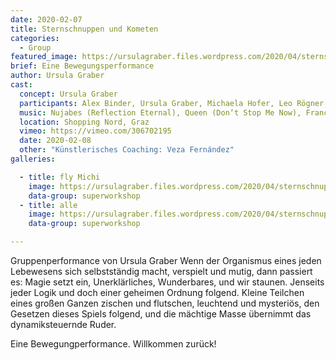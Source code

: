 ```yaml
---
date: 2020-02-07
title: Sternschnuppen und Kometen
categories:
  - Group
featured_image: https://ursulagraber.files.wordpress.com/2020/04/sternschnuppen_clemens_nestroy_42.jpg
brief: Eine Bewegungsperformance
author: Ursula Graber
cast:
  concept: Ursula Graber
  participants: Alex Binder, Ursula Graber, Michaela Hofer, Leo Rögner, Eva Scheibelhofer-Schroll, Michael Söllinger, Birgit Stummer, Erni Willrich
  music: Nujabes (Reflection Eternal), Queen (Don‘t Stop Me Now), France Gall (Au Claire De La Lune), Camille (1, 2, 3)
  location: Shopping Nord, Graz
  vimeo: https://vimeo.com/306702195
  date: 2020-02-08
  other: "Künstlerisches Coaching: Veza Fernández"
galleries:

  - title: fly Michi
    image: https://ursulagraber.files.wordpress.com/2020/04/sternschnuppen_clemens_nestroy_42.jpg
    data-group: superworkshop
  - title: alle
    image: https://ursulagraber.files.wordpress.com/2020/04/sternschnuppen_clemens_nestroy_35.jpg
    data-group: superworkshop

---
```



Gruppenperformance von Ursula Graber
Wenn der Organismus eines jeden Lebewesens sich selbstständig macht, verspielt und mutig, dann passiert es:
Magie setzt ein, Unerklärliches, Wunderbares, und wir staunen. Jenseits jeder Logik und doch einer geheimen Ordnung folgend. Kleine Teilchen eines großen Ganzen zischen und flutschen, leuchtend und mysteriös, den Gesetzen dieses Spiels folgend, und die mächtige Masse übernimmt das dynamiksteuernde Ruder.

Eine Bewegungperformance.
Willkommen zurück!



<!--[![Totem](https://i.vimeocdn.com/video/746500438_640.jpg)](https://player.vimeo.com/video/306702195)-->
